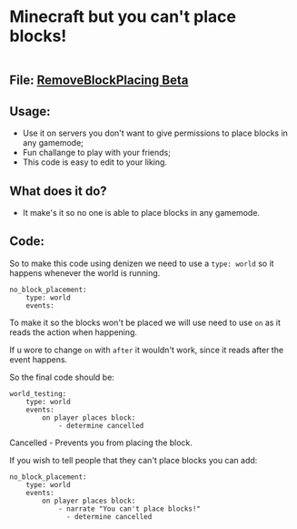 # Minecraft but you can't place blocks!
![]()

## File: [RemoveBlockPlacing Beta](noblockplacement.dsc)

## Usage:

- Use it on servers you don't want to give permissions to place blocks in any gamemode;
- Fun challange to play with your friends;
- This code is easy to edit to your liking.

## What does it do?

- It make's it so no one is able to place blocks in any gamemode.

## Code:

So to make this code using denizen we need to use a `type: world` so it happens whenever the world is running.
```
no_block_placement:
    type: world
    events:
```
To make it so the blocks won't be placed we will use need to use `on` as it reads the action when happening.

If u wore to change `on` with `after` it wouldn't work, since it reads after the event happens.

So the final code should be:
```
world_testing:
    type: world
    events:
        on player places block:
            - determine cancelled
```
Cancelled - Prevents you from placing the block.

If you wish to tell people that they can't place blocks you can add:

```
no_block_placement:
    type: world
    events:
        on player places block:
            - narrate "You can't place blocks!"
              - determine cancelled
```
